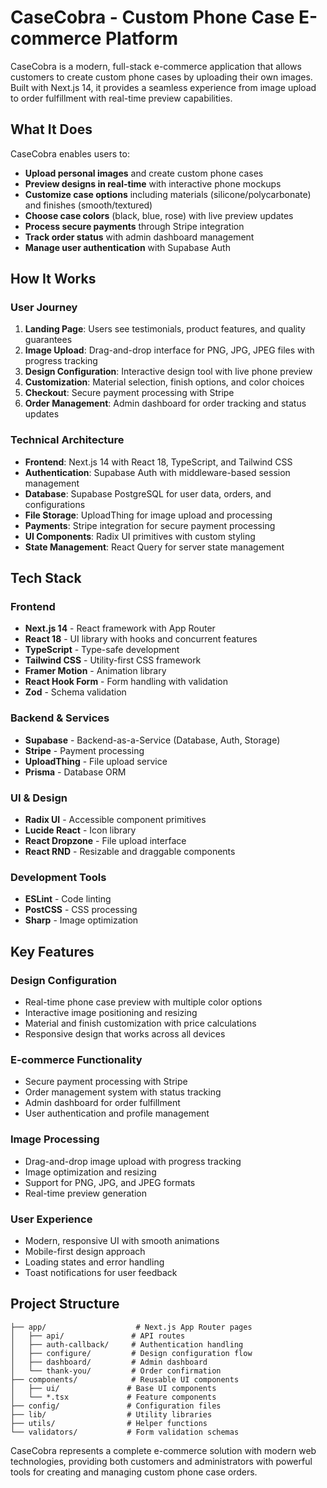 # CaseCobra - Custom Phone Case E-commerce Platform

CaseCobra is a modern, full-stack e-commerce application that allows customers to create custom phone cases by uploading their own images. Built with Next.js 14, it provides a seamless experience from image upload to order fulfillment with real-time preview capabilities.

## What It Does

CaseCobra enables users to:
- **Upload personal images** and create custom phone cases
- **Preview designs in real-time** with interactive phone mockups
- **Customize case options** including materials (silicone/polycarbonate) and finishes (smooth/textured)
- **Choose case colors** (black, blue, rose) with live preview updates
- **Process secure payments** through Stripe integration
- **Track order status** with admin dashboard management
- **Manage user authentication** with Supabase Auth

## How It Works

### User Journey
1. **Landing Page**: Users see testimonials, product features, and quality guarantees
2. **Image Upload**: Drag-and-drop interface for PNG, JPG, JPEG files with progress tracking
3. **Design Configuration**: Interactive design tool with live phone preview
4. **Customization**: Material selection, finish options, and color choices
5. **Checkout**: Secure payment processing with Stripe
6. **Order Management**: Admin dashboard for order tracking and status updates

### Technical Architecture
- **Frontend**: Next.js 14 with React 18, TypeScript, and Tailwind CSS
- **Authentication**: Supabase Auth with middleware-based session management
- **Database**: Supabase PostgreSQL for user data, orders, and configurations
- **File Storage**: UploadThing for image upload and processing
- **Payments**: Stripe integration for secure payment processing
- **UI Components**: Radix UI primitives with custom styling
- **State Management**: React Query for server state management

## Tech Stack

### Frontend
- **Next.js 14** - React framework with App Router
- **React 18** - UI library with hooks and concurrent features
- **TypeScript** - Type-safe development
- **Tailwind CSS** - Utility-first CSS framework
- **Framer Motion** - Animation library
- **React Hook Form** - Form handling with validation
- **Zod** - Schema validation

### Backend & Services
- **Supabase** - Backend-as-a-Service (Database, Auth, Storage)
- **Stripe** - Payment processing
- **UploadThing** - File upload service
- **Prisma** - Database ORM

### UI & Design
- **Radix UI** - Accessible component primitives
- **Lucide React** - Icon library
- **React Dropzone** - File upload interface
- **React RND** - Resizable and draggable components

### Development Tools
- **ESLint** - Code linting
- **PostCSS** - CSS processing
- **Sharp** - Image optimization

## Key Features

### Design Configuration
- Real-time phone case preview with multiple color options
- Interactive image positioning and resizing
- Material and finish customization with price calculations
- Responsive design that works across all devices

### E-commerce Functionality
- Secure payment processing with Stripe
- Order management system with status tracking
- Admin dashboard for order fulfillment
- User authentication and profile management

### Image Processing
- Drag-and-drop image upload with progress tracking
- Image optimization and resizing
- Support for PNG, JPG, and JPEG formats
- Real-time preview generation

### User Experience
- Modern, responsive UI with smooth animations
- Mobile-first design approach
- Loading states and error handling
- Toast notifications for user feedback

## Project Structure

```
├── app/                    # Next.js App Router pages
│   ├── api/               # API routes
│   ├── auth-callback/     # Authentication handling
│   ├── configure/         # Design configuration flow
│   ├── dashboard/         # Admin dashboard
│   └── thank-you/         # Order confirmation
├── components/            # Reusable UI components
│   ├── ui/               # Base UI components
│   └── *.tsx             # Feature components
├── config/               # Configuration files
├── lib/                  # Utility libraries
├── utils/                # Helper functions
└── validators/           # Form validation schemas
```

CaseCobra represents a complete e-commerce solution with modern web technologies, providing both customers and administrators with powerful tools for creating and managing custom phone case orders.
